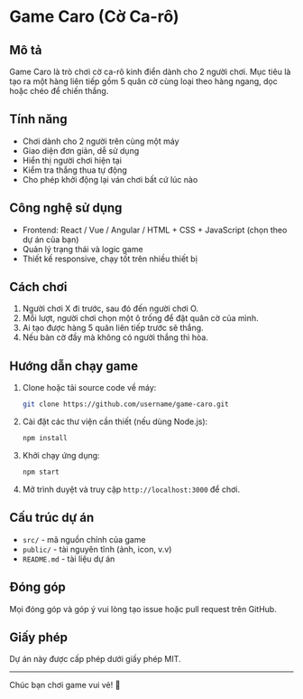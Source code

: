# Game Caro (Cờ Ca-rô)

## Mô tả
Game Caro là trò chơi cờ ca-rô kinh điển dành cho 2 người chơi. Mục tiêu là tạo ra một hàng liên tiếp gồm 5 quân cờ cùng loại theo hàng ngang, dọc hoặc chéo để chiến thắng.

## Tính năng
- Chơi dành cho 2 người trên cùng một máy
- Giao diện đơn giản, dễ sử dụng
- Hiển thị người chơi hiện tại
- Kiểm tra thắng thua tự động
- Cho phép khởi động lại ván chơi bất cứ lúc nào

## Công nghệ sử dụng
- Frontend: React / Vue / Angular / HTML + CSS + JavaScript (chọn theo dự án của bạn)
- Quản lý trạng thái và logic game
- Thiết kế responsive, chạy tốt trên nhiều thiết bị

## Cách chơi
1. Người chơi X đi trước, sau đó đến người chơi O.
2. Mỗi lượt, người chơi chọn một ô trống để đặt quân cờ của mình.
3. Ai tạo được hàng 5 quân liên tiếp trước sẽ thắng.
4. Nếu bàn cờ đầy mà không có người thắng thì hòa.

## Hướng dẫn chạy game
1. Clone hoặc tải source code về máy:
    ```bash
    git clone https://github.com/username/game-caro.git
    ```
2. Cài đặt các thư viện cần thiết (nếu dùng Node.js):
    ```bash
    npm install
    ```
3. Khởi chạy ứng dụng:
    ```bash
    npm start
    ```
4. Mở trình duyệt và truy cập `http://localhost:3000` để chơi.

## Cấu trúc dự án
- `src/` - mã nguồn chính của game
- `public/` - tài nguyên tĩnh (ảnh, icon, v.v)
- `README.md` - tài liệu dự án

## Đóng góp
Mọi đóng góp và góp ý vui lòng tạo issue hoặc pull request trên GitHub.

## Giấy phép
Dự án này được cấp phép dưới giấy phép MIT.

---

Chúc bạn chơi game vui vẻ! 🎉

